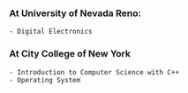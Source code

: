 ### At University of Nevada Reno:
	- Digital Electronics

### At City College of New York
	- Introduction to Computer Science with C++
	- Operating System 